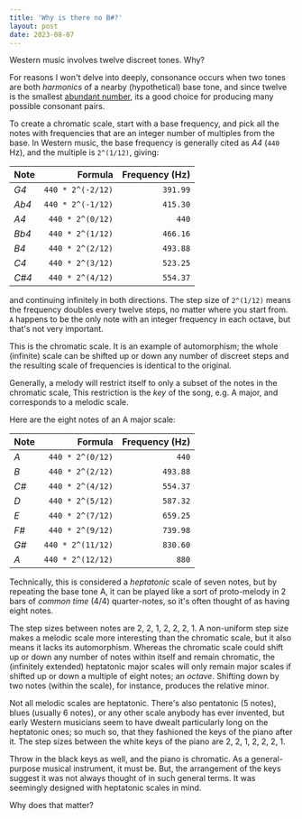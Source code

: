 ```yaml
---
title: 'Why is there no B#?'
layout: post
date: 2023-08-07
---
```


Western music involves twelve discreet tones.
Why?

For reasons I won't delve into deeply,
consonance occurs when two tones are both *harmonics*
of a nearby (hypothetical) base tone,
and since twelve is the smallest [abundant number],
its a good choice for producing many possible consonant pairs.

[abundant number]: https://en.wikipedia.org/wiki/Abundant_number

To create a chromatic scale,
start with a base frequency,
and pick all the notes with frequencies that are
an integer number of multiples from the base.
In Western music, the base frequency is generally cited as *A4* (`440` Hz),
and the multiple is `2^(1/12)`, giving:

| Note   |           Formula | Frequency (Hz) |
| :----- | ----------------: | -------------: |
| *G4*   | `440 * 2^(-2/12)` |       `391.99` |
| *Ab4*  | `440 * 2^(-1/12)` |       `415.30` |
| *A4*   |  `440 * 2^(0/12)` |       `   440` |
| *Bb4*  |  `440 * 2^(1/12)` |       `466.16` |
| *B4*   |  `440 * 2^(2/12)` |       `493.88` |
| *C4*   |  `440 * 2^(3/12)` |       `523.25` |
| *C#4*  |  `440 * 2^(4/12)` |       `554.37` |

and continuing infinitely in both directions.
The step size of `2^(1/12)` means the frequency doubles
every twelve steps,
no matter where you start from.
`A` happens to be the only note with an integer frequency in each octave,
but that's not very important.

This is the chromatic scale.
It is an example of automorphism;
the whole (infinite) scale can be shifted up or down any number of discreet steps
and the resulting scale of frequencies is identical to the original.

Generally, a melody will restrict itself to only a subset of the notes in the chromatic scale,
This restriction is the *key* of the song, e.g. A major,
and corresponds to a melodic scale.

Here are the eight notes of an A major scale:

| Note   |           Formula | Frequency (Hz) |
| :----- | ----------------: | -------------: |
| *A*    |  `440 * 2^(0/12)` |          `440` |
| *B*    |  `440 * 2^(2/12)` |       `493.88` |
| *C#*   |  `440 * 2^(4/12)` |       `554.37` |
| *D*    |  `440 * 2^(5/12)` |       `587.32` |
| *E*    |  `440 * 2^(7/12)` |       `659.25` |
| *F#*   |  `440 * 2^(9/12)` |       `739.98` |
| *G#*   | `440 * 2^(11/12)` |       `830.60` |
| *A*    | `440 * 2^(12/12)` |          `880` |

Technically, this is considered a *heptatonic* scale of seven notes,
but by repeating the base tone A,
it can be played like a sort of proto-melody
in 2 bars of *common time* (4/4) quarter-notes,
so it's often thought of as having eight notes.

The step sizes between notes are 2, 2, 1, 2, 2, 2, 1.
A non-uniform step size makes a melodic scale more interesting than the chromatic scale,
but it also means it lacks its automorphism.
Whereas the chromatic scale could shift up or down any number of notes within itself and remain chromatic,
the (infinitely extended) heptatonic major scales will only remain major scales
if shifted up or down a multiple of eight notes; an *octave*.
Shifting down by two notes (within the scale), for instance, produces the relative minor.

Not all melodic scales are heptatonic. There's also pentatonic (5 notes), blues (usually 6 notes),
or any other scale anybody has ever invented,
but early Western musicians seem to have dwealt particularly long on the heptatonic ones;
so much so, that they fashioned the keys of the piano after it.
The step sizes between the white keys of the piano are 2, 2, 1, 2, 2, 2, 1.

Throw in the black keys as well, and the piano is chromatic.
As a general-purpose musical instrument, it must be.
But, the arrangement of the keys suggest
it was not always thought of in such general terms.
It was seemingly designed with heptatonic scales in mind.

Why does that matter?
